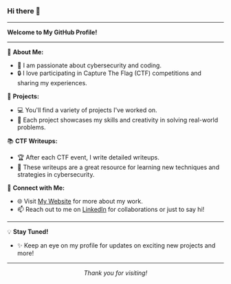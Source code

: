 ### Hi there 👋

---

**Welcome to My GitHub Profile!**

---

🔭 **About Me:**
- 🚀 I am passionate about cybersecurity and coding.
- 🔒 I love participating in Capture The Flag (CTF) competitions and sharing my experiences.

🌟 **Projects:**
- 💻 You'll find a variety of projects I've worked on.
- 🤖 Each project showcases my skills and creativity in solving real-world problems.

📚 **CTF Writeups:**
- 🏆 After each CTF event, I write detailed writeups.
- 📝 These writeups are a great resource for learning new techniques and strategies in cybersecurity.

👥 **Connect with Me:**
- 🌐 Visit [My Website](https://n04h2601.github.io/) for more about my work.
- 📫 Reach out to me on [LinkedIn](https://linkedin.com/in/n04h2601) for collaborations or just to say hi!

---

💡 **Stay Tuned!**
- ✨ Keep an eye on my profile for updates on exciting new projects and more!

---

<p align="center">
  <i>Thank you for visiting!</i>
</p>
